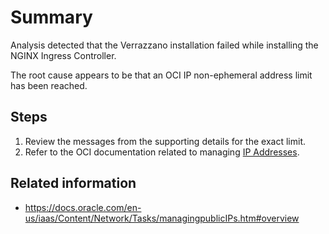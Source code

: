 # Summary
Analysis detected that the Verrazzano installation failed while installing the NGINX Ingress Controller.

The root cause appears to be that an OCI IP non-ephemeral address limit has been reached.

## Steps
1. Review the messages from the supporting details for the exact limit.
2. Refer to the OCI documentation related to managing [IP Addresses](https://docs.oracle.com/en-us/iaas/Content/Network/Tasks/managingpublicIPs.htm#overview).

## Related information
* https://docs.oracle.com/en-us/iaas/Content/Network/Tasks/managingpublicIPs.htm#overview

